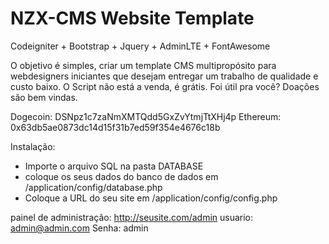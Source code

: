 # NZX-CMS Website Template
Codeigniter + Bootstrap + Jquery + AdminLTE + FontAwesome

O objetivo é simples, criar um template CMS multipropósito para webdesigners iniciantes que desejam entregar um trabalho de qualidade e custo baixo.
O Script não está a venda, é grátis.
Foi útil pra você? Doações são bem vindas.

Dogecoin: DSNpz1c7zaNmXMTQdd5GxZvYtmjTtXHj4p
Ethereum: 0x63db5ae0873dc14d15f31b7ed59f354e4676c18b

Instalação:
- Importe o arquivo SQL na pasta DATABASE
- coloque os seus dados do banco de dados em /application/config/database.php
- Coloque a URL do seu site em /application/config/config.php

painel de administração:
http://seusite.com/admin
usuario: admin@admin.com
Senha: admin


